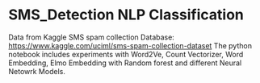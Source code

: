 # SMS_Detection NLP Classification

Data from Kaggle SMS spam collection Database: https://www.kaggle.com/uciml/sms-spam-collection-dataset
The python notebook includes experiments with Word2Ve, Count Vectorizer, Word Embedding, Elmo Embedding with Random forest and different Neural Netowrk Models.
